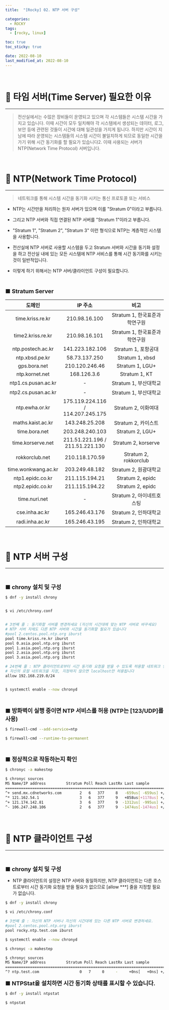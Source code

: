 ```yaml
---
title:  "[Rocky] 02. NTP 서버 구성" 

categories:
  - ROCKY
tags:
  - [rocky, linux]

toc: true
toc_sticky: true

date: 2022-08-10
last_modified_at: 2022-08-10
---
```

<br>

# 🔔 타임 서버(Time Server) 필요한 이유
---

<style>
table {
    font-size: 12pt;
}
table th:first-of-type {
    width: 10%;
}
table th:nth-of-type(2) {
    width: 20%;
}
table th:nth-of-type(3) {
    width: 50%;
}
table th:nth-of-type(4) {
    width: 30%;
} 
big { 
    font-size: 18px 
}
</style>

> 전산실에서는 수많은 장비들이 운영되고 있으며 각 시스템들은 시스템 시간을 가지고 있습니다. 이때 시간이 모두 일치해야 각 시스템에서 생성되는 데이터, 로그, 보안 등에 관련된 것들이 시간에 대해 일관성을 가지게 됩니다. 하지만 시간이 지남에 따라 운영되는 시스템들의 시스템 시간이 불일치하게 되므로 동일한 시간을 가기 위해 시간 동기화를 할 필요가 있습니다2. 이때 사용되는 서버가 NTP(Network Time Protocol) 서버입니다.

<br>

# 🔔 NTP(Network Time Protocol)
---

> 네트워크를 통해 시스템 시간을 동기화 시키는 통신 프로토콜 또는 서비스

+ NTP는 시간만을 처리하는 원자 서버가 있으며 이를 "Stratum 0"이라고 부릅니다.

+ 그리고 NTP 서버와 직접 연결된 NTP 서버를 "Stratum 1"이라고 부릅니다.

+ "Stratum 1", "Stratum 2", "Stratum 3" 이런 형식으로 NTP는 계층적인 시스템을 사용합니다.

+ 전산실에 NTP 서버로 사용할 시스템을 두고 Stratum 서버와 시간을 동기화 설정을 하고 전산실 내에 있는 모든 시스템에 NTP 서비스를 통해 시간 동기화를 시키는 것이 일반적입니다.

+ 이렇게 하기 위해서는 NTP 서버/클라이언트 구성이 필요합니다.

<br>

<big> **■ Stratum Server** </big>

|도메인|IP 주소|비고|
|:---:|:---:|:---:|
|time.kriss.re.kr|210.98.16.100|Stratum 1, 한국표준과학연구원|
|time2.kriss.re.kr|210.98.16.101|Stratum 1, 한국표준과학연구원|
|ntp.postech.ac.kr|141.223.182.106|Stratum 1, 포항공대|
|ntp.xbsd.pe.kr|58.73.137.250|Stratum 1, xbsd|
|gps.bora.net|210.120.246.46|Stratum 1, LGU+|
|ntp.kornet.net|168.126.3.6|Stratum 1, KT|
|ntp1.cs.pusan.ac.kr|-|Stratum 1, 부산대학교|
|ntp2.cs.pusan.ac.kr|-|Stratum 1, 부산대학교|
|ntp.ewha.or.kr|175.119.224.116 / 114.207.245.175 |Stratum 2, 이화여대|
|maths.kaist.ac.kr |143.248.25.208 |Stratum 2, 카이스트|
|time.bora.net |203.248.240.103 |Stratum 2, LGU+|
|time.korserve.net |211.51.221.196 / 211.51.221.130 |Stratum 2, korserve|
|rokkorclub.net |210.118.170.59 |Stratum 2, rokkorclub|
|time.wonkwang.ac.kr |203.249.48.182 |Stratum 2, 원광대학교|
|ntp1.epidc.co.kr |211.115.194.21 |Stratum 2, epidc|
|ntp2.epidc.co.kr |211.115.194.22 |Stratum 2, epidc|
|time.nuri.net |- |Stratum 2, 아이네트호스팅|
|cse.inha.ac.kr |165.246.43.176 |Stratum 2, 인하대학교|
|radi.inha.ac.kr |165.246.43.195 |Stratum 2, 인하대학교|


<br>

# 🔔 NTP 서버 구성
---

<br>

<big> **■ chrony 설치 및 구성** </big>

```bash
$ dnf -y install chrony


$ vi /etc/chrony.conf


# 3번째 줄 : 동기화할 서버를 변경하세요 (자신의 시간대에 맞는 NTP 서버로 바꾸세요)
# NTP 서버 자체도 다른 NTP 서버와 시간을 동기화할 필요가 있습니다
#pool 2.centos.pool.ntp.org iburst
pool time.kriss.re.kr iburst
pool 0.asia.pool.ntp.org iburst
pool 1.asia.pool.ntp.org iburst
pool 2.asia.pool.ntp.org iburst
pool 3.asia.pool.ntp.org iburst

# 24번째 줄 : NTP 클라이언트로부터 시간 동기화 요청을 받을 수 있도록 허용할 네트워크 범위를 추가하세요
# 자신의 로컬 네트워크을 지정, 지정하지 않으면 localhost만 허용됩니다
allow 192.168.219.0/24


$ systemctl enable --now chronyd
```

<br>

<big> **■ 방화벽이 실행 중이면 NTP 서비스를 허용 (NTP는 [123/UDP]를 사용)** </big>

```bash
$ firewall-cmd --add-service=ntp

$ firewall-cmd --runtime-to-permanent
```

<br>

<big> **■ 정상적으로 작동하는지 확인** </big>

```bash
$ chronyc -a makestep

$ chronyc sources
MS Name/IP address         Stratum Poll Reach LastRx Last sample
===============================================================================
^+ send.mx.cdnetworks.com        2   6   377     8   -659us[ -659us] +/-   29ms
^* 121.162.54.1                  3   6   377     9   +858us[+1178us] +/-   32ms
^+ 121.174.142.81                3   6   377     9  -1312us[ -995us] +/-   56ms
^- 106.247.248.106               2   6   377     9  -1474us[-1474us] +/-   47ms
```

<br>

# 🔔 NTP 클라이언트 구성
---

<br>

<big> **■ chrony 설치 및 구성** </big>

+ NTP 클라이언트의 설정은 NTP 서버와 동일하지만, NTP 클라이언트는 다른 호스트로부터 시간 동기화 요청을 받을 필요가 없으므로 [allow ***] 줄을 지정할 필요가 없습니다.

```bash
$ dnf -y install chrony

$ vi /etc/chrony.conf

# 3번째 줄 : 자신의 NTP 서버나 자신의 시간대에 있는 다른 NTP 서버로 변경하세요.
#pool 2.centos.pool.ntp.org iburst
pool rocky.ntp.test.com iburst

$ systemctl enable --now chronyd

$ chronyc -a makestep

$ chronyc sources
MS Name/IP address         Stratum Poll Reach LastRx Last sample
===============================================================================
^? ntp.test.com                  0   7     0     -     +0ns[   +0ns] +/-    0ns
```

<big> **■ NTPStat을 설치하면 시간 동기화 상태를 표시할 수 있습니다.** </big>

```bash
$ dnf -y install ntpstat

$ ntpstat
```

<br>